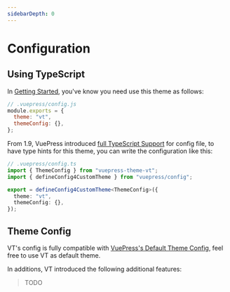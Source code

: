 ```yaml
---
sidebarDepth: 0
---
```


# Configuration

## Using TypeScript

In [Getting Started](./getting-started.md), you've know you need use this theme as follows:

```js
// .vuepress/config.js
module.exports = {
  theme: "vt",
  themeConfig: {},
};
```

From 1.9, VuePress introduced [full TypeScript Support](https://github.com/vuejs/vuepress/releases/tag/v1.9.0) for config file, to have type hints for this theme, you can write the configuration like this:

```ts
// .vuepress/config.ts
import { ThemeConfig } from "vuepress-theme-vt";
import { defineConfig4CustomTheme } from "vuepress/config";

export = defineConfig4CustomTheme<ThemeConfig>({
  theme: "vt",
  themeConfig: {},
});
```

## Theme Config

VT's config is fully compatible with [VuePress's Default Theme Config](https://vuepress.vuejs.org/theme/default-theme-config.html), feel free to use VT as default theme.

In additions, VT introduced the following additional features:

> TODO
